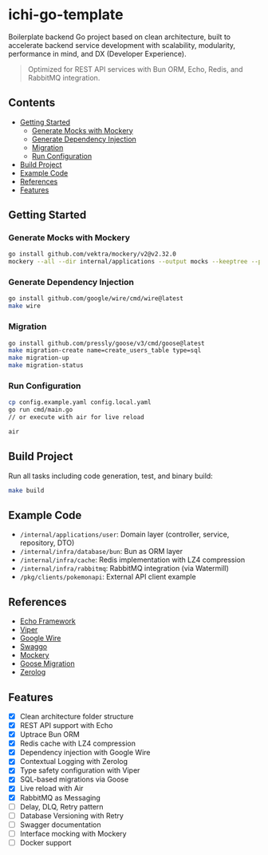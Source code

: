 # ichi-go-template

Boilerplate backend Go project based on clean architecture, built to accelerate backend service development with scalability, modularity, performance in mind, and DX (Developer Experience).

> Optimized for REST API services with Bun ORM, Echo, Redis, and RabbitMQ integration.

## Contents
- [Getting Started](#getting-started)
  - [Generate Mocks with Mockery](#generate-mocks-with-mockery)
  - [Generate Dependency Injection](#generate-dependency-injection)
  - [Migration](#migration)
  - [Run Configuration](#run-configuration)
- [Build Project](#build-project)
- [Example Code](#example-code)
- [References](#references)
- [Features](#features)

## Getting Started

### Generate Mocks with Mockery

```bash
go install github.com/vektra/mockery/v2@v2.32.0
mockery --all --dir internal/applications --output mocks --keeptree --packageprefix mock_
```

### Generate Dependency Injection

```bash
go install github.com/google/wire/cmd/wire@latest
make wire
```

### Migration

```bash
go install github.com/pressly/goose/v3/cmd/goose@latest
make migration-create name=create_users_table type=sql
make migration-up
make migration-status
```

### Run Configuration

```bash
cp config.example.yaml config.local.yaml
go run cmd/main.go
// or execute with air for live reload

air
```

## Build Project

Run all tasks including code generation, test, and binary build:

```bash
make build
```

## Example Code

- `/internal/applications/user`: Domain layer (controller, service, repository, DTO)
- `/internal/infra/database/bun`: Bun as ORM layer
- `/internal/infra/cache`: Redis implementation with LZ4 compression
- `/internal/infra/rabbitmq`: RabbitMQ integration (via Watermill)
- `/pkg/clients/pokemonapi`: External API client example

## References

- [Echo Framework](https://echo.labstack.com/)
- [Viper](https://github.com/spf13/viper)
- [Google Wire](https://github.com/google/wire)
- [Swaggo](https://github.com/swaggo/swag)
- [Mockery](https://github.com/vektra/mockery)
- [Goose Migration](https://github.com/pressly/goose)
- [Zerolog](https://github.com/rs/zerolog)

## Features

- [x] Clean architecture folder structure
- [x] REST API support with Echo
- [x] Uptrace Bun ORM
- [x] Redis cache with LZ4 compression
- [x] Dependency injection with Google Wire
- [x] Contextual Logging with Zerolog
- [X] Type safety configuration with Viper
- [x] SQL-based migrations via Goose
- [X] Live reload with Air
- [X] RabbitMQ as Messaging
- [ ] Delay, DLQ, Retry pattern
- [ ] Database Versioning with Retry
- [ ] Swagger documentation
- [ ] Interface mocking with Mockery
- [ ] Docker support
